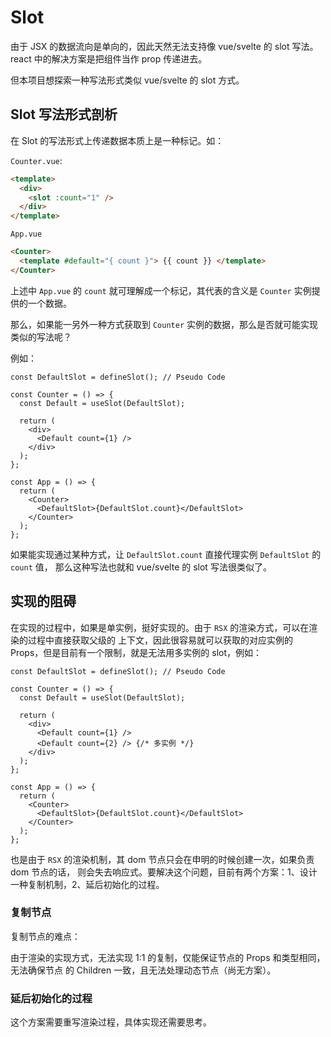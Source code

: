 # Slot

由于 JSX 的数据流向是单向的，因此天然无法支持像 vue/svelte 的 slot 写法。
react 中的解决方案是把组件当作 prop 传递进去。

但本项目想探索一种写法形式类似 vue/svelte 的 slot 方式。

## Slot 写法形式剖析

在 Slot 的写法形式上传递数据本质上是一种标记。如：

`Counter.vue`:

```html
<template>
  <div>
    <slot :count="1" />
  </div>
</template>
```

`App.vue`

```html
<Counter>
  <template #default="{ count }"> {{ count }} </template>
</Counter>
```

上述中 `App.vue` 的 `count` 就可理解成一个标记，其代表的含义是 `Counter` 实例提供的一个数据。

那么，如果能一另外一种方式获取到 `Counter` 实例的数据，那么是否就可能实现类似的写法呢？

例如：

```tsx
const DefaultSlot = defineSlot(); // Pseudo Code

const Counter = () => {
  const Default = useSlot(DefaultSlot);

  return (
    <div>
      <Default count={1} />
    </div>
  );
};

const App = () => {
  return (
    <Counter>
      <DefaultSlot>{DefaultSlot.count}</DefaultSlot>
    </Counter>
  );
};
```

如果能实现通过某种方式，让 `DefaultSlot.count` 直接代理实例 `DefaultSlot` 的 `count` 值，
那么这种写法也就和 vue/svelte 的 slot 写法很类似了。

## 实现的阻碍

在实现的过程中，如果是单实例，挺好实现的。由于 `RSX` 的渲染方式，可以在渲染的过程中直接获取父级的
上下文，因此很容易就可以获取的对应实例的 Props，但是目前有一个限制，就是无法用多实例的 slot，例如：

```tsx
const DefaultSlot = defineSlot(); // Pseudo Code

const Counter = () => {
  const Default = useSlot(DefaultSlot);

  return (
    <div>
      <Default count={1} />
      <Default count={2} /> {/* 多实例 */}
    </div>
  );
};

const App = () => {
  return (
    <Counter>
      <DefaultSlot>{DefaultSlot.count}</DefaultSlot>
    </Counter>
  );
};
```

也是由于 `RSX` 的渲染机制，其 dom 节点只会在申明的时候创建一次，如果负责 dom 节点的话，
则会失去响应式。要解决这个问题，目前有两个方案：1、设计一种复制机制，2、延后初始化的过程。

### 复制节点

复制节点的难点：

由于渲染的实现方式，无法实现 1:1 的复制，仅能保证节点的 Props 和类型相同，无法确保节点
的 Children 一致，且无法处理动态节点（尚无方案）。

### 延后初始化的过程

这个方案需要重写渲染过程，具体实现还需要思考。
